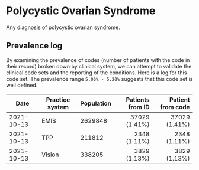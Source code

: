 # Polycystic Ovarian Syndrome 

Any diagnosis of polycystic ovarian syndrome.

## Prevalence log

By examining the prevalence of codes (number of patients with the code in their record) broken down by clinical system, we can attempt to validate the clinical code sets and the reporting of the conditions. Here is a log for this code set. The prevalence range `5.06% - 5.20%` suggests that this code set is well defined.

| Date       | Practice system | Population | Patients from ID | Patient from code |
| ---------- | --------------- | ---------- | ---------------: | ----------------: |
| 2021-10-13 | EMIS            | 2629848    |    37029 (1.41%) |     37029 (1.41%) |
| 2021-10-13 | TPP             | 211812     |     2348 (1.11%) |      2348 (1.11%) |
| 2021-10-13 | Vision          | 338205     |     3829 (1.13%) |      3829 (1.13%) |
